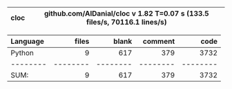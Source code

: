 cloc|github.com/AlDanial/cloc v 1.82  T=0.07 s (133.5 files/s, 70116.1 lines/s)
--- | ---

Language|files|blank|comment|code
:-------|-------:|-------:|-------:|-------:
Python|9|617|379|3732
--------|--------|--------|--------|--------
SUM:|9|617|379|3732
